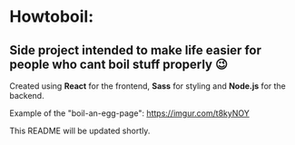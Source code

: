 # Howtoboil:

## Side project intended to make life easier for people who cant boil stuff properly 😉

Created using **React** for the frontend, **Sass** for styling and **Node.js** for the backend.

Example of the "boil-an-egg-page": https://imgur.com/t8kyNOY

This README will be updated shortly.
